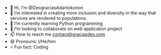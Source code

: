 - 👋 Hi, I’m @DeograciasAdanlokonon
- 👀 I’m interested in creating more inclusion and diversity in the way that services are rendered to populations.
- 🌱 I’m currently learning Python programming
- 💞️ I’m looking to collaborate on web application project
- 📫 How to reach me contact@graciasdev.com
- 😄 Pronouns: I/He/him
- ⚡ Fun fact: Coding

<!---
DeograciasAdanlokonon/DeograciasAdanlokonon is a ✨ special ✨ repository because its `README.md` (this file) appears on your GitHub profile.
You can click the Preview link to take a look at your changes.
--->
